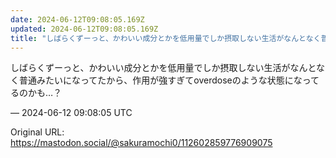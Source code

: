 ```yaml
---
date: 2024-06-12T09:08:05.169Z
updated: 2024-06-12T09:08:05.169Z
title: "しばらくずーっと、かわいい成分とかを低用量でしか摂取しない生活がなんとなく普通み[...]"
---
```


<p>しばらくずーっと、かわいい成分とかを低用量でしか摂取しない生活がなんとなく普通みたいになってたから、作用が強すぎてoverdoseのような状態になってるのかも…？</p>

&mdash; 2024-06-12 09:08:05 UTC

Original URL: https://mastodon.social/@sakuramochi0/112602859776909075
